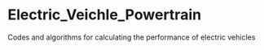 # Electric_Veichle_Powertrain
Codes and algorithms for calculating the performance of electric vehicles
